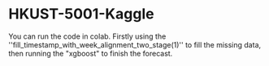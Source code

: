 # HKUST-5001-Kaggle
You can run the code in colab.
Firstly using the ''fill_timestamp_with_week_alignment_two_stage(1)'' to fill the missing data, then running the "xgboost" to finish the forecast.
